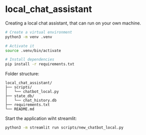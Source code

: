 # local_chat_assistant
Creating a local chat assistant, that can run on your own machine.

```bash
# Create a virtual environment
python3 -m venv .venv

# Activate it
source .venv/bin/activate

# Install dependencies
pip install -r requirements.txt
```

Folder structure:
```text
local_chat_assistant/
├── scripts/
│   └── chatbot_local.py
├── state_db/
│   └── chat_history.db
├── requirements.txt
└── README.md
```

Start the application wiht streamlit:
```bash
python3 -m streamlit run scripts/new_chatbot_local.py   
```
